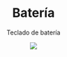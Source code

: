 <div align="center">
  <h1><b>Batería</b></h1>
  <p>Teclado de batería</p>
  <img src="https://i.postimg.cc/xCGN6JRD/Nombre.png">
</div>

